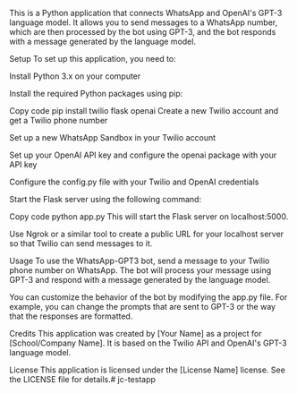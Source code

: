This is a Python application that connects WhatsApp and OpenAI's GPT-3 language model. It allows you to send messages to a WhatsApp number, which are then processed by the bot using GPT-3, and the bot responds with a message generated by the language model.

Setup
To set up this application, you need to:

Install Python 3.x on your computer

Install the required Python packages using pip:

Copy code
pip install twilio flask openai
Create a new Twilio account and get a Twilio phone number

Set up a new WhatsApp Sandbox in your Twilio account

Set up your OpenAI API key and configure the openai package with your API key

Configure the config.py file with your Twilio and OpenAI credentials

Start the Flask server using the following command:

Copy code
python app.py
This will start the Flask server on localhost:5000.

Use Ngrok or a similar tool to create a public URL for your localhost server so that Twilio can send messages to it.

Usage
To use the WhatsApp-GPT3 bot, send a message to your Twilio phone number on WhatsApp. The bot will process your message using GPT-3 and respond with a message generated by the language model.

You can customize the behavior of the bot by modifying the app.py file. For example, you can change the prompts that are sent to GPT-3 or the way that the responses are formatted.

Credits
This application was created by [Your Name] as a project for [School/Company Name]. It is based on the Twilio API and OpenAI's GPT-3 language model.

License
This application is licensed under the [License Name] license. See the LICENSE file for details.# jc-testapp

